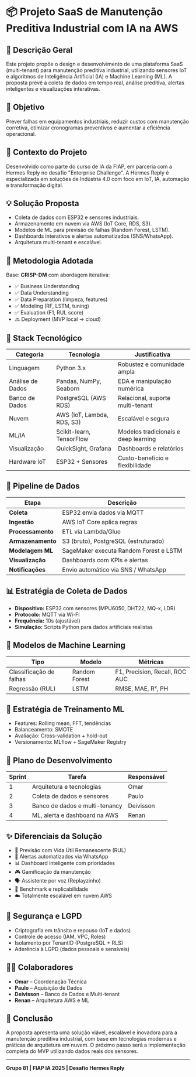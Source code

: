 
# 📦 Projeto SaaS de Manutenção Preditiva Industrial com IA na AWS

## 🧠 Descrição Geral

Este projeto propõe o design e desenvolvimento de uma plataforma SaaS (multi-tenant) para manutenção preditiva industrial, utilizando sensores IoT e algoritmos de Inteligência Artificial (IA) e Machine Learning (ML). A proposta prevê a coleta de dados em tempo real, análise preditiva, alertas inteligentes e visualizações interativas.

## 🎯 Objetivo

Prever falhas em equipamentos industriais, reduzir custos com manutenção corretiva, otimizar cronogramas preventivos e aumentar a eficiência operacional.

## 🧱 Contexto do Projeto

Desenvolvido como parte do curso de IA da FIAP, em parceria com a Hermes Reply no desafio "Enterprise Challenge". A Hermes Reply é especializada em soluções de Indústria 4.0 com foco em IoT, IA, automação e transformação digital.

## 💡 Solução Proposta

- Coleta de dados com ESP32 e sensores industriais.
- Armazenamento em nuvem via AWS (IoT Core, RDS, S3).
- Modelos de ML para previsão de falhas (Random Forest, LSTM).
- Dashboards interativos e alertas automatizados (SNS/WhatsApp).
- Arquitetura multi-tenant e escalável.

## 🧩 Metodologia Adotada

Base: **CRISP-DM** com abordagem iterativa:

- ✅ Business Understanding  
- ✅ Data Understanding  
- ✅ Data Preparation (limpeza, features)  
- ✅ Modeling (RF, LSTM, tuning)  
- ✅ Evaluation (F1, RUL score)  
- 🔜 Deployment (MVP local → cloud)

## 🧰 Stack Tecnológico

| Categoria             | Tecnologia                   | Justificativa |
|-----------------------|------------------------------|----------------|
| Linguagem             | Python 3.x                   | Robustez e comunidade ampla |
| Análise de Dados      | Pandas, NumPy, Seaborn       | EDA e manipulação numérica |
| Banco de Dados        | PostgreSQL (AWS RDS)         | Relacional, suporte multi-tenant |
| Nuvem                 | AWS (IoT, Lambda, RDS, S3)   | Escalável e segura |
| ML/IA                 | Scikit-learn, TensorFlow     | Modelos tradicionais e deep learning |
| Visualização          | QuickSight, Grafana          | Dashboards e relatórios |
| Hardware IoT          | ESP32 + Sensores             | Custo-benefício e flexibilidade |

## 🔄 Pipeline de Dados

| Etapa               | Descrição |
|---------------------|-----------|
| **Coleta**          | ESP32 envia dados via MQTT |
| **Ingestão**        | AWS IoT Core aplica regras |
| **Processamento**   | ETL via Lambda/Glue |
| **Armazenamento**   | S3 (bruto), PostgreSQL (estruturado) |
| **Modelagem ML**    | SageMaker executa Random Forest e LSTM |
| **Visualização**    | Dashboards com KPIs e alertas |
| **Notificações**    | Envio automático via SNS / WhatsApp |

## 📊 Estratégia de Coleta de Dados

- **Dispositivo:** ESP32 com sensores (MPU6050, DHT22, MQ-x, LDR)  
- **Protocolo:** MQTT via Wi-Fi  
- **Frequência:** 10s (ajustável)  
- **Simulação:** Scripts Python para dados artificiais realistas

## 🧠 Modelos de Machine Learning

| Tipo                    | Modelo         | Métricas |
|-------------------------|----------------|----------|
| Classificação de falhas | Random Forest  | F1, Precision, Recall, ROC AUC |
| Regressão (RUL)         | LSTM           | RMSE, MAE, R², PH |

## 🧪 Estratégia de Treinamento ML

- Features: Rolling mean, FFT, tendências  
- Balanceamento: SMOTE  
- Avaliação: Cross-validation + hold-out  
- Versionamento: MLflow + SageMaker Registry

## 👥 Plano de Desenvolvimento

| Sprint | Tarefa                                   | Responsável |
|--------|------------------------------------------|-------------|
| 1      | Arquitetura e tecnologias                | Omar        |
| 2      | Coleta de dados e sensores               | Paulo       |
| 3      | Banco de dados e multi-tenancy           | Deivisson   |
| 4      | ML, alerta e dashboard na AWS            | Renan       |

## ✨ Diferenciais da Solução

- 🔮 Previsão com Vida Útil Remanescente (RUL)  
- 💬 Alertas automatizados via WhatsApp  
- 📊 Dashboard inteligente com prioridades  
- 🎮 Gamificação da manutenção  
- 🗣️ Assistente por voz (Replayzinho)  
- 🔁 Benchmark e replicabilidade  
- ☁️ Totalmente escalável em nuvem AWS

## 🔐 Segurança e LGPD

- Criptografia em trânsito e repouso (IoT e dados)  
- Controle de acesso (IAM, VPC, Roles)  
- Isolamento por TenantID (PostgreSQL + RLS)  
- Aderência à LGPD (dados pessoais e sensíveis)

## 👨‍💻 Colaboradores

- **Omar** – Coordenação Técnica  
- **Paulo** – Aquisição de Dados  
- **Deivisson** – Banco de Dados e Multi-tenant  
- **Renan** – Arquitetura AWS e ML

## 📌 Conclusão

A proposta apresenta uma solução viável, escalável e inovadora para a manutenção preditiva industrial, com base em tecnologias modernas e práticas de arquitetura em nuvem. O próximo passo será a implementação completa do MVP utilizando dados reais dos sensores.

---

**Grupo 81 | FIAP IA 2025 | Desafio Hermes Reply**
